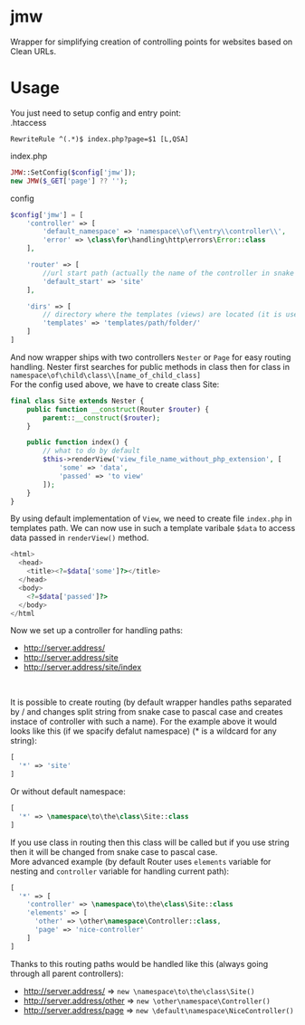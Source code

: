 # jmw
Wrapper for simplifying creation of controlling points for websites based on Clean URLs.

# Usage
You just need to setup config and entry point: <br />
.htaccess
```
RewriteRule ^(.*)$ index.php?page=$1 [L,QSA]
```

index.php
```php
JMW::SetConfig($config['jmw']);
new JMW($_GET['page'] ?? '');
```

config
```php
$config['jmw'] = [
    'controller' => [
        'default_namespace' => 'namespace\\of\\entry\\controller\\',
        'error' => \class\for\handling\http\errors\Error::class
    ],

    'router' => [
        //url start path (actually the name of the controller in snake case)
        'default_start' => 'site'
    ],

    'dirs' => [
        // directory where the templates (views) are located (it is used in default implementation of View class)
        'templates' => 'templates/path/folder/'
    ]
]
```

And now wrapper ships with two controllers `Nester` or `Page` for easy routing handling. Nester first searches for public methods in class then for class in `namespace\of\child\class\\[name_of_child_class]` <br />
For the config used above, we have to create class Site:
```php
final class Site extends Nester {
    public function __construct(Router $router) {
        parent::__construct($router);
    }

    public function index() {
        // what to do by default
        $this->renderView('view_file_name_without_php_extension', [
            'some' => 'data',
            'passed' => 'to view'
        ]);
    }
}
```
By using default implementation of `View`, we need to create file `index.php` in templates path.
We can now use in such a template varibale `$data` to access data passed in `renderView()` method.
```php
<html>
  <head>
    <title><?=$data['some']?></title>
  </head>
  <body>
    <?=$data['passed']?>
  </body>
</html
```
Now we set up a controller for handling paths:
 - http://server.address/
 - http://server.address/site
 - http://server.address/site/index
<br />

It is possible to create routing (by default wrapper handles paths separated by / and changes split string from snake case to pascal case and creates instace of controller with such a name).
For the example above it would looks like this (if we spacify defalut namespace) (* is a wildcard for any string):
```php
[
  '*' => 'site'
]
```
Or without default namespace:
```php
[
  '*' => \namespace\to\the\class\Site::class
]
```
If you use class in routing then this class will be called but if you use string then it will be changed from snake case to pascal case. <br />
More advanced example (by default Router uses `elements` variable for nesting and `controller` variable for handling current path):

```php
[
  '*' => [
    'controller' => \namespace\to\the\class\Site::class
    'elements' => [
      'other' => \other\namespace\Controller::class,
      'page' => 'nice-controller'
    ]
]
```
Thanks to this routing paths would be handled like this (always going through all parent controllers):
- http://server.address/ => `new \namespace\to\the\class\Site()`
- http://server.address/other => `new \other\namespace\Controller()`
- http://server.address/page => `new \default\namespace\NiceController()`
